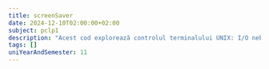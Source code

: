 ```yaml
---
title: screenSaver
date: 2024-12-10T02:00:00+02:00
subject: pclp1
description: "Acest cod explorează controlul terminalului UNIX: I/O neblocantă, moduri canonice/non-canonice, eco/fără eco via `termios` și `fcntl`. Implementează întârzieri temporizate, rotații de biți și comenzi ANSI pentru text colorat și poziționarea cursorului."
tags: []
uniYearAndSemester: 11
---
```


